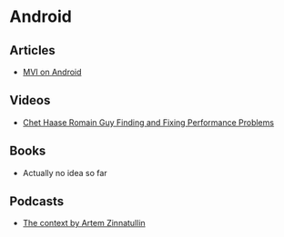 # Android

## Articles
* [MVI on Android](http://hannesdorfmann.com/android/model-view-intent)

## Videos
* [Chet Haase Romain Guy Finding and Fixing Performance Problems](https://www.youtube.com/watch?v=I4MhEx-nck4)

## Books
* Actually no idea so far

## Podcasts 
* [The context by Artem Zinnatullin](https://github.com/artem-zinnatullin/TheContext-Podcast)
